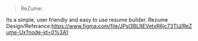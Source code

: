 > ReZume:




Its a simple, user friendly and easy to use resume builder.
Rezume Design/Referance:https://www.figma.com/file/JPsl3BL9EVetxR6jc73TIJ/ReZume-Ux?node-id=0%3A1
